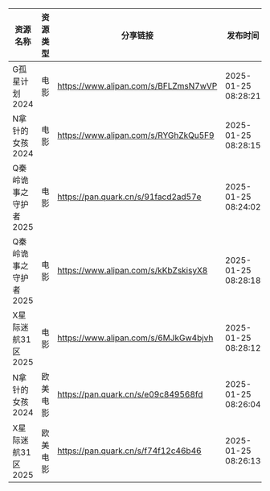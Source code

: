 | 资源名称          | 资源类型 | 分享链接                                 | 发布时间                |
| ------------- | ---- | ------------------------------------ | ------------------- |
| G孤星计划2024     | 电影   | https://www.alipan.com/s/BFLZmsN7wVP | 2025-01-25 08:28:21 |
| N拿针的女孩2024    | 电影   | https://www.alipan.com/s/RYGhZkQu5F9 | 2025-01-25 08:28:15 |
| Q秦岭诡事之守护者2025 | 电影   | https://pan.quark.cn/s/91facd2ad57e  | 2025-01-25 08:24:02 |
| Q秦岭诡事之守护者2025 | 电影   | https://www.alipan.com/s/kKbZskisyX8 | 2025-01-25 08:28:18 |
| X星际迷航31区2025  | 电影   | https://www.alipan.com/s/6MJkGw4bjvh | 2025-01-25 08:28:12 |
| N拿针的女孩2024    | 欧美电影 | https://pan.quark.cn/s/e09c849568fd  | 2025-01-25 08:26:04 |
| X星际迷航31区2025  | 欧美电影 | https://pan.quark.cn/s/f74f12c46b46  | 2025-01-25 08:26:13 |
